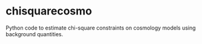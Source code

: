 # chisquarecosmo

Python code to estimate chi-square constraints on cosmology models using
background quantities.
